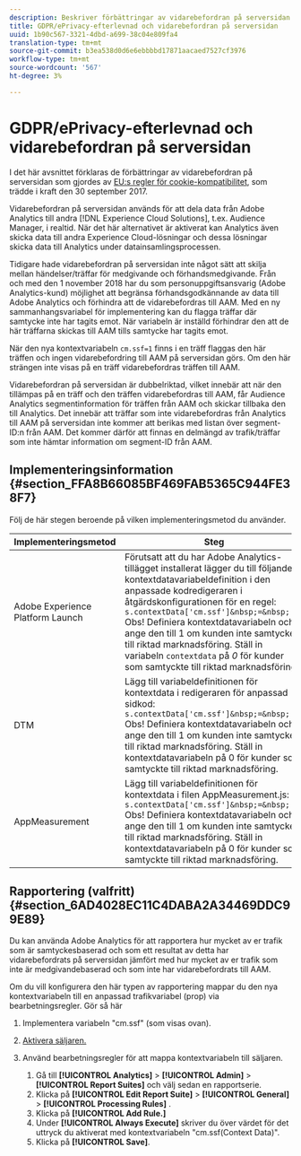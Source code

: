 ```yaml
---
description: Beskriver förbättringar av vidarebefordran på serversidan som har gjorts av EU:s regler för cookie-kompatibilitet.
title: GDPR/ePrivacy-efterlevnad och vidarebefordran på serversidan
uuid: 1b90c567-3321-4dbd-a699-38c04e809fa4
translation-type: tm+mt
source-git-commit: b3ea538d0d6e6ebbbbd17871aacaed7527cf3976
workflow-type: tm+mt
source-wordcount: '567'
ht-degree: 3%

---
```



# GDPR/ePrivacy-efterlevnad och vidarebefordran på serversidan

I det här avsnittet förklaras de förbättringar av vidarebefordran på serversidan som gjordes av [EU:s regler för cookie-kompatibilitet](https://ec.europa.eu/ipg/basics/legal/cookies/index_en.htm), som trädde i kraft den 30 september 2017.

Vidarebefordran på serversidan används för att dela data från Adobe Analytics till andra [!DNL Experience Cloud Solutions], t.ex. Audience Manager, i realtid. När det här alternativet är aktiverat kan Analytics även skicka data till andra Experience Cloud-lösningar och dessa lösningar skicka data till Analytics under datainsamlingsprocessen.

Tidigare hade vidarebefordran på serversidan inte något sätt att skilja mellan händelser/träffar för medgivande och förhandsmedgivande. Från och med den 1 november 2018 har du som personuppgiftsansvarig (Adobe Analytics-kund) möjlighet att begränsa förhandsgodkännande av data till Adobe Analytics och förhindra att de vidarebefordras till AAM. Med en ny sammanhangsvariabel för implementering kan du flagga träffar där samtycke inte har tagits emot. När variabeln är inställd förhindrar den att de här träffarna skickas till AAM tills samtycke har tagits emot.

När den nya kontextvariabeln `cm.ssf=1` finns i en träff flaggas den här träffen och ingen vidarebefordring till AAM på serversidan görs. Om den här strängen inte visas på en träff vidarebefordras träffen till AAM.

Vidarebefordran på serversidan är dubbelriktad, vilket innebär att när den tillämpas på en träff och den träffen vidarebefordras till AAM, får Audience Analytics segmentinformation för träffen från AAM och skickar tillbaka den till Analytics. Det innebär att träffar som inte vidarebefordras från Analytics till AAM på serversidan inte kommer att berikas med listan över segment-ID:n från AAM. Det kommer därför att finnas en delmängd av trafik/träffar som inte hämtar information om segment-ID från AAM.

## Implementeringsinformation {#section_FFA8B66085BF469FAB5365C944FE38F7}

Följ de här stegen beroende på vilken implementeringsmetod du använder.

| Implementeringsmetod | Steg |
|--- |--- |
| Adobe Experience Platform Launch | Förutsatt att du har Adobe Analytics-tillägget installerat lägger du till följande kontextdatavariabeldefinition i den anpassade kodredigeraren i åtgärdskonfigurationen för en regel: <br/>`s.contextData['cm.ssf']&nbsp;=&nbsp;'1' ` <br/>Obs!  Definiera kontextdatavariabeln och ange den till 1 om kunden inte samtycker till riktad marknadsföring. Ställ in variabeln `contextdata` på *0* för kunder som samtyckte till riktad marknadsföring. |
| DTM | Lägg till variabeldefinitionen för kontextdata i redigeraren för anpassad sidkod: <br/>`s.contextData['cm.ssf']&nbsp;=&nbsp;'1' ` <br/>Obs!  Definiera kontextdatavariabeln och ange den till 1 om kunden inte samtycker till riktad marknadsföring. Ställ in kontextdatavariabeln på 0 för kunder som samtyckte till riktad marknadsföring. |
| AppMeasurement | Lägg till variabeldefinitionen för kontextdata i filen AppMeasurement.js:  <br/>`s.contextData['cm.ssf']&nbsp;=&nbsp;'1' ` <br/>Obs!  Definiera kontextdatavariabeln och ange den till 1 om kunden inte samtycker till riktad marknadsföring. Ställ in kontextdatavariabeln på 0 för kunder som samtyckte till riktad marknadsföring. |

## Rapportering (valfritt) {#section_6AD4028EC11C4DABA2A34469DDC99E89}

Du kan använda Adobe Analytics för att rapportera hur mycket av er trafik som är samtyckesbaserad och som ett resultat av detta har vidarebefordrats på serversidan jämfört med hur mycket av er trafik som inte är medgivandebaserad och som inte har vidarebefordrats till AAM.

Om du vill konfigurera den här typen av rapportering mappar du den nya kontextvariabeln till en anpassad trafikvariabel (prop) via bearbetningsregler. Gör så här

1. Implementera variabeln &quot;cm.ssf&quot; (som visas ovan).
1. [Aktivera säljaren.](/help/admin/admin/c-traffic-variables/traffic-var.md)
1. Använd bearbetningsregler för att mappa kontextvariabeln till säljaren.

   1. Gå till **[!UICONTROL Analytics]** > **[!UICONTROL Admin]** > **[!UICONTROL Report Suites]** och välj sedan en rapportserie.
   1. Klicka på  **[!UICONTROL Edit Report Suite]** > **[!UICONTROL General]** > **[!UICONTROL Processing Rules]** .
   1. Klicka på **[!UICONTROL Add Rule.]**
   1. Under **[!UICONTROL Always Execute]** skriver du över värdet för det uttryck du aktiverat med kontextvariabeln &quot;cm.ssf(Context Data)&quot;.
   1. Klicka på **[!UICONTROL Save]**.

